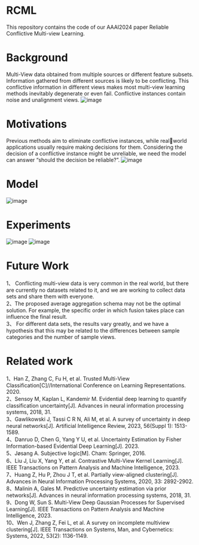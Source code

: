 # RCML
This repository contains the code of our AAAI2024 paper Reliable Conflictive Multi-view Learning.

# Background
Multi-View data obtained from multiple sources or different feature subsets. Information gathered from different sources is likely to be conflicting.
This conflictive information in different views makes most multi-view learning methods inevitably degenerate or even fail.
Conflictive instances contain noise and unalignment views.
![image](https://github.com/jiajunsi/RCML/assets/92369008/bbb3992a-298e-44d1-a301-b8a2f2da00e9)

# Motivations
Previous methods aim to eliminate conflictive instances, while realworld applications usually require making decisions for them. 
Considering the decision of a conflictive instance might be unreliable, we need the model can answer “should the decision be reliable?”.
![image](https://github.com/jiajunsi/RCML/assets/92369008/a47e3ca0-cb06-4be5-9c4f-28dd24c9fe2e)

# Model
![image](https://github.com/jiajunsi/RCML/assets/92369008/84818820-c733-4f0e-88ba-1634a3172cc9)

# Experiments
![image](https://github.com/jiajunsi/RCML/assets/92369008/da7a597b-a985-43e6-9500-c53d116248d4)
![image](https://github.com/jiajunsi/RCML/assets/92369008/14f24165-8a71-48d0-8a09-7c36513f10d5)

# Future Work
1、 Conflicting multi-view data is very common in the real world, but there are currently no datasets related to it, and we are working to collect data sets and share them with everyone. <br> 
2、The proposed average aggregation schema may not be the optimal solution. For example, the specific order in which fusion takes place can influence the final result. <br>
3、 For different data sets, the results vary greatly, and we have a hypothesis that this may be related to the differences between sample categories and the number of sample views. <br>

# Related work
1、Han Z, Zhang C, Fu H, et al. Trusted Multi-View Classification[C]//International Conference on Learning Representations. 2020. <br>
2、Sensoy M, Kaplan L, Kandemir M. Evidential deep learning to quantify classification uncertainty[J]. Advances in neural information processing systems, 2018, 31. <br>
3、Gawlikowski J, Tassi C R N, Ali M, et al. A survey of uncertainty in deep neural networks[J]. Artificial Intelligence Review, 2023, 56(Suppl 1): 1513-1589. <br>
4、Danruo D, Chen G, Yang Y U, et al. Uncertainty Estimation by Fisher Information-based Evidential Deep Learning[J]. 2023. <br>
5、Jøsang A. Subjective logic[M]. Cham: Springer, 2016. <br>
6、Liu J, Liu X, Yang Y, et al. Contrastive Multi-View Kernel Learning[J]. IEEE Transactions on Pattern Analysis and Machine Intelligence, 2023. <br>
7、Huang Z, Hu P, Zhou J T, et al. Partially view-aligned clustering[J]. Advances in Neural Information Processing Systems, 2020, 33: 2892-2902. <br>
8、Malinin A, Gales M. Predictive uncertainty estimation via prior networks[J]. Advances in neural information processing systems, 2018, 31. <br>
9、Dong W, Sun S. Multi-View Deep Gaussian Processes for Supervised Learning[J]. IEEE Transactions on Pattern Analysis and Machine Intelligence, 2023. <br>
10、Wen J, Zhang Z, Fei L, et al. A survey on incomplete multiview clustering[J]. IEEE Transactions on Systems, Man, and Cybernetics: Systems, 2022, 53(2): 1136-1149. <br>
